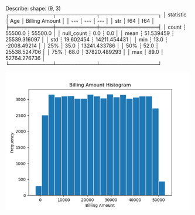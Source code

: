 Describe:
shape: (9, 3)
┌────────────┬───────────┬────────────────┐
│ statistic  ┆ Age       ┆ Billing Amount │
│ ---        ┆ ---       ┆ ---            │
│ str        ┆ f64       ┆ f64            │
╞════════════╪═══════════╪════════════════╡
│ count      ┆ 55500.0   ┆ 55500.0        │
│ null_count ┆ 0.0       ┆ 0.0            │
│ mean       ┆ 51.539459 ┆ 25539.316097   │
│ std        ┆ 19.602454 ┆ 14211.454431   │
│ min        ┆ 13.0      ┆ -2008.49214    │
│ 25%        ┆ 35.0      ┆ 13241.433786   │
│ 50%        ┆ 52.0      ┆ 25538.524706   │
│ 75%        ┆ 68.0      ┆ 37820.489293   │
│ max        ┆ 89.0      ┆ 52764.276736   │
└────────────┴───────────┴────────────────┘

![Graph Description](Billing_Amount_Hist.png)